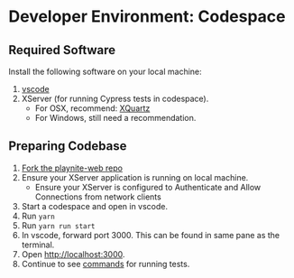 # Developer Environment: Codespace

## Required Software

Install the following software on your local machine:

1. [vscode](https://code.visualstudio.com/Download)
2. XServer (for running Cypress tests in codespace).
   - For OSX, recommend: [XQuartz](https://www.bing.com/ck/a?!&&p=c21da4f99329c03fJmltdHM9MTcxODg0MTYwMCZpZ3VpZD0zOTJjZTBlOC1iMzRjLTY3Y2MtMDU4NC1mM2NkYjI2MDY2NjUmaW5zaWQ9NTIyNw&ptn=3&ver=2&hsh=3&fclid=392ce0e8-b34c-67cc-0584-f3cdb2606665&psq=xquartz+&u=a1aHR0cHM6Ly93d3cueHF1YXJ0ei5vcmcv&ntb=1)
   - For Windows, still need a recommendation.

## Preparing Codebase

1. [Fork the playnite-web repo](https://github.com/andrew-codes/playnite-web/fork)
2. Ensure your XServer application is running on local machine.
   - Ensure your XServer is configured to Authenticate and Allow Connections from network clients
3. Start a codespace and open in vscode.
4. Run `yarn`
5. Run `yarn run start`
6. In vscode, forward port 3000. This can be found in same pane as the terminal.
7. Open [http://localhost:3000](http://localhost:3000).
8. Continue to see [commands](./index.md#running-playnite-web) for running tests.
